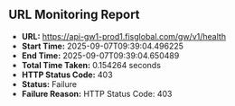 ## URL Monitoring Report

- **URL:** https://api-gw1-prod1.fisglobal.com/gw/v1/health
- **Start Time:** 2025-09-07T09:39:04.496225
- **End Time:** 2025-09-07T09:39:04.650489
- **Total Time Taken:** 0.154264 seconds
- **HTTP Status Code:** 403
- **Status:** Failure
- **Failure Reason:** HTTP Status Code: 403
